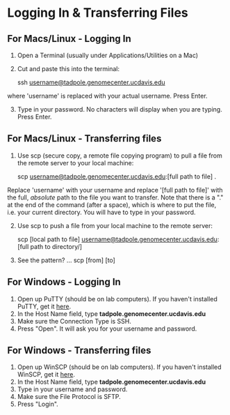 Logging In & Transferring Files
================================

For Macs/Linux - Logging In
----------------------------

1. Open a Terminal (usually under Applications/Utilities on a Mac)
2. Cut and paste this into the terminal:

    ssh username@tadpole.genomecenter.ucdavis.edu

where 'username' is replaced with your actual username. Press Enter.

3. Type in your password. No characters will display when you are typing. Press Enter.

For Macs/Linux - Transferring files
------------------------------------

1. Use scp (secure copy, a remote file copying program) to pull a file from the remote server to your local machine:

    scp username@tadpole.genomecenter.ucdavis.edu:[full path to file] .

Replace 'username' with your username and replace '[full path to file]' with the full, *absolute* path to the file you want to transfer. Note that there is a "." at the end of the command (after a space), which is where to put the file, i.e. your current directory. You will have to type in your password.

2. Use scp to push a file from your local machine to the remote server:

    scp [local path to file] username@tadpole.genomecenter.ucdavis.edu:[full path to directory/]

3. See the pattern? ... scp [from] [to]

For Windows - Logging In
-------------------------

1. Open up PuTTY (should be on lab computers). If you haven't installed PuTTY, get it [here](http://www.putty.org/).
2. In the Host Name field, type **tadpole.genomecenter.ucdavis.edu**
3. Make sure the Connection Type is SSH.
4. Press "Open". It will ask you for your username and password.


For Windows - Transferring files
---------------------------------

1. Open up WinSCP (should be on lab computers). If you haven't installed WinSCP, get it [here](https://winscp.net/eng/download.php).
2. In the Host Name field, type **tadpole.genomecenter.ucdavis.edu**
2. Type in your username and password.
3. Make sure the File Protocol is SFTP.
4. Press "Login".

